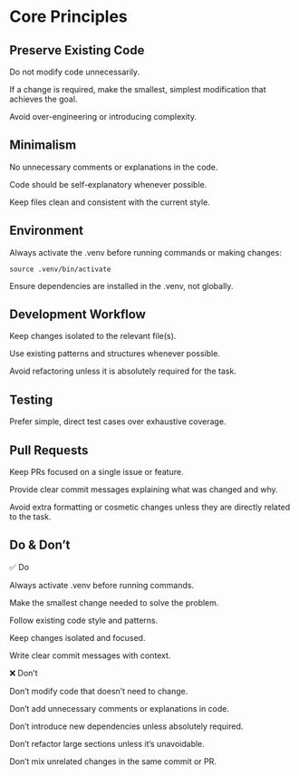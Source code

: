 # Core Principles

## Preserve Existing Code

Do not modify code unnecessarily.

If a change is required, make the smallest, simplest modification that achieves the goal.

Avoid over-engineering or introducing complexity.

## Minimalism

No unnecessary comments or explanations in the code.

Code should be self-explanatory whenever possible.

Keep files clean and consistent with the current style.

## Environment

Always activate the .venv before running commands or making changes:

`source .venv/bin/activate`

Ensure dependencies are installed in the .venv, not globally.

## Development Workflow

Keep changes isolated to the relevant file(s).

Use existing patterns and structures whenever possible.

Avoid refactoring unless it is absolutely required for the task.

## Testing

Prefer simple, direct test cases over exhaustive coverage.

## Pull Requests

Keep PRs focused on a single issue or feature.

Provide clear commit messages explaining what was changed and why.

Avoid extra formatting or cosmetic changes unless they are directly related to the task.

## Do & Don’t

✅ Do

Always activate .venv before running commands.

Make the smallest change needed to solve the problem.

Follow existing code style and patterns.

Keep changes isolated and focused.

Write clear commit messages with context.

❌ Don’t

Don’t modify code that doesn’t need to change.

Don’t add unnecessary comments or explanations in code.

Don’t introduce new dependencies unless absolutely required.

Don’t refactor large sections unless it’s unavoidable.

Don’t mix unrelated changes in the same commit or PR.